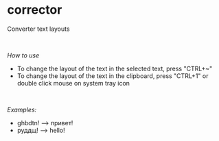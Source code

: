# corrector

Converter text layouts

&nbsp;

_How to use_

- To change the layout of the text in the selected text, press "CTRL+~"
- To change the layout of the text in the clipboard, press "CTRL+1" or double click mouse on system tray icon

&nbsp;

_Examples:_

- ghbdtn! --> привет!
- руддщ! --> hello!
